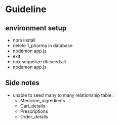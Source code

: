 # Guideline

## environment setup

- npm install
- delete 1_pharma in database
- nodemon app.js
- exit
- npx sequelize db:seed:all
- nodemon app.js

## Side notes

- unable to seed many to many relationship table :
  - Medicine_ingredients
  - Cart_details
  - Prescriptions
  - Order_details
